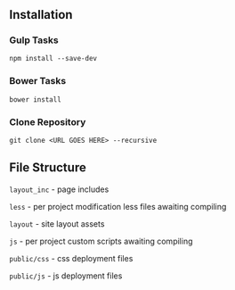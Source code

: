 # <PROJECT NAME>
<PROJECT OVERVIEW>

## Installation

### Gulp Tasks

`npm install --save-dev`

### Bower Tasks

`bower install`

### Clone Repository
`git clone <URL GOES HERE> --recursive`


## File Structure
`layout_inc` - page includes

`less` - per project modification less files awaiting compiling

`layout` - site layout assets

`js` - per project custom scripts awaiting compiling

`public/css` - css deployment files

`public/js` - js deployment files